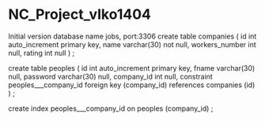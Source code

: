 # NC_Project_vlko1404
Initial version
database name jobs, port:3306
create table companies
(
	id int auto_increment
		primary key,
	name varchar(30) not null,
	workers_number int null,
	rating int null
)
;

create table peoples
(
	id int auto_increment
		primary key,
	fname varchar(30) null,
	password varchar(30) null,
	company_id int null,
	constraint peoples___company_id
		foreign key (company_id) references companies (id)
)
;

create index peoples___company_id
	on peoples (company_id)
;

